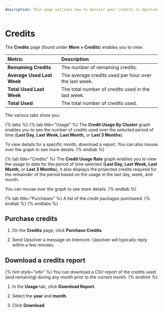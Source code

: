 ```yaml
---
description: This page outlines how to monitor your credits in Upsolver.
---
```


# Credits

The **Credits** page \(found under **More &gt; Credits**\) enables you to view:

| Metric | Description |
| :--- | :--- |
| **Remaining Credits** | The number of remaining credits. |
| **Average Used Last Week** | The average credits used per hour over the last week. |
| **Total Used Last Week** | The total number of credits used in the last week. |
| **Total Used** | The total number of credits used. |

The various tabs show you:

{% tabs %}
{% tab title="Usage" %}
The **Credit Usage By Cluster** graph enables you to see the number of credits used over the selected period of time \(**Last Day, Last Week, Last Month,** or **Last 3 Months**\). 

To view details for a specific month, download a report. You can also mouse over the graph to see more details.
{% endtab %}

{% tab title="Credits" %}
The **Credit Usage Rate** graph enables you to view the usage to date for the period of time selected \(**Last Day, Last Week, Last Month,** or **Last 3 Months**\); it also displays the projected credits required for the remainder of the period based on the usage in the last day, week, and month. 

You can mouse over the graph to see more details.
{% endtab %}

{% tab title="Purchases" %}
A list of the credit packages purchased.
{% endtab %}
{% endtabs %}

## Purchase credits

1. On the **Credits** page, click **Purchase Credits**.

2. Send Upsolver a message on Intercom. Upsolver will typically reply within a few minutes.

## Download a credits report

{% hint style="info" %}
You can download a CSV report of the credits used \(and remaining\) during any month prior to the current month.
{% endhint %}

1. In the **Usage** tab, click **Download Report**.

2. Select the **year** and **month**.

3. Click **Download**.

